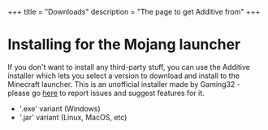 +++
title = "Downloads"
description = "The page to get Additive from"
+++

# Installing for the Mojang launcher

If you don't want to install any third-party stuff, you can use the Additive installer which lets you select a version to download and install to the Minecraft launcher. This is an unofficial installer made by Gaming32 - please go [here](https://github.com/Gaming32/additive-installer/issues) to report issues and suggest features for it.

- '.exe' variant (Windows)
- '.jar' variant (Linux, MacOS, etc)
